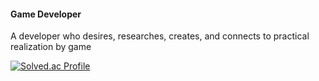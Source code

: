 #### Game Developer
A developer who desires, researches, creates, and connects to practical realization by game

[![Solved.ac Profile](http://mazassumnida.wtf/api/v2/generate_badge?boj=백준아이디)](https://solved.ac/strurao/)

